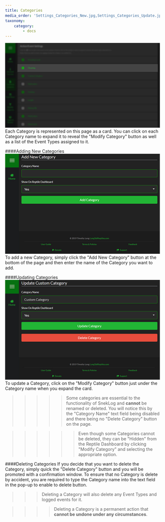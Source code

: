 ```yaml
---
title: Categories
media_order: 'Settings_Categories_New.jpg,Settings_Categories_Update.jpg,Settings_Categories_Delete.jpg,Settings_Events-Categories.jpg'
taxonomy:
    category:
        - docs
---
```


![](Settings_Events-Categories.jpg)
Each Category is represented on this page as a card. You can click on each Category name to expand it to reveal the "Modify Category" button as well as a list of the Event Types assigned to it.


####Adding New Categories
![](Settings_Categories_New.jpg)
To add a new Category, simply click the "Add New Category" button at the bottom of the page and then enter the name of the Category you want to add.


####Updating Categories
![](Settings_Categories_Update.jpg)
To update a Category, click on the "Modify Category" button just under the Category name when you expand the card. 


>>>>> Some categories are essential to the functionality of SnekLog and **cannot** be renamed or deleted. You will notice this by the "Category Name" text field being disabled and there being no "Delete Category" button on the page.

<!--
Separator
-->

>>>>>> Even though some Categories cannot be deleted, they can be "Hidden" from the Reptile Dashboard by clicking "Modify Category" and selecting the appropriate option.

####Deleting Categories
If you decide that you want to delete the Category, simply quick the "Delete Category" button and you will be promoted with a confirmation window. To ensure that no Category is delete by accident, you are required to type the Category name into the text field in the pop-up to enable to delete button.

>>>Deleting a Category will also delete any Event Types and logged events for it.

<!--
Separator
-->

>>>>Deleting a Category is a permanent action that **cannot be undone under any circumstances**.
